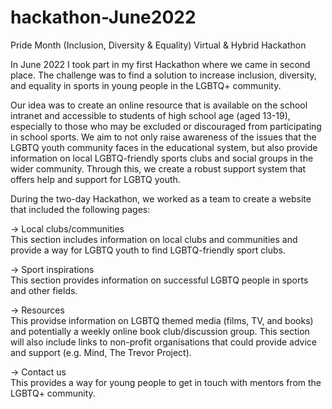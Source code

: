 # hackathon-June2022
Pride Month (Inclusion, Diversity &amp; Equality) Virtual &amp; Hybrid Hackathon

In June 2022 I took part in my first Hackathon where we came in second place. The challenge was to find a solution to increase inclusion, diversity, and equality in sports in young people in the LGBTQ+ community.

Our idea was to create an online resource that is available on the school intranet and accessible to students of high school age (aged 13-19), especially to those who may be excluded or discouraged from participating in school sports. We aim to not only raise awareness of the issues that the LGBTQ youth community faces in the educational system, but also provide information on local LGBTQ-friendly sports clubs and social groups in the wider community. Through this, we create a robust support system that offers help and support for LGBTQ youth.

During the two-day Hackathon, we worked as a team to create a website that included the following pages: 

-> Local clubs/communities\
This section includes information on local clubs and communities and provide a way for LGBTQ youth to find LGBTQ-friendly sport clubs.

-> Sport inspirations\
This section provides information on successful LGBTQ people in sports and other fields.

-> Resources\
This providse information on LGBTQ themed media (films, TV, and books) and potentially a weekly online book club/discussion group.
This section will also include links to non-profit organisations that could provide advice and support (e.g. Mind, The Trevor Project).

-> Contact us\
This provides a way for young people to get in touch with mentors from the LGBTQ+ community.
